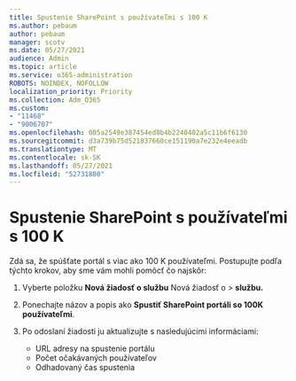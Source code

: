 ```yaml
---
title: Spustenie SharePoint s používateľmi s 100 K
ms.author: pebaum
author: pebaum
manager: scotv
ms.date: 05/27/2021
audience: Admin
ms.topic: article
ms.service: o365-administration
ROBOTS: NOINDEX, NOFOLLOW
localization_priority: Priority
ms.collection: Adm_O365
ms.custom:
- "11468"
- "9006707"
ms.openlocfilehash: 005a2549e387454ed8b4b2240402a5c11b6f6130
ms.sourcegitcommit: d3a739b75d521837660ce151190a7e232e4eeadb
ms.translationtype: MT
ms.contentlocale: sk-SK
ms.lasthandoff: 05/27/2021
ms.locfileid: "52731800"
---
```

# <a name="launch-sharepoint-portal-with-100k-users"></a>Spustenie SharePoint s používateľmi s 100 K

Zdá sa, že spúšťate portál s viac ako 100 K používateľmi. Postupujte podľa týchto krokov, aby sme vám mohli pomôcť čo najskôr:

1. Vyberte položku **Nová žiadosť o službu** Nová žiadosť o  >  **službu.**

1. Ponechajte názov a popis ako **Spustiť SharePoint portáli so 100K používateľmi**.

1. Po odoslaní žiadosti ju aktualizujte s nasledujúcimi informáciami:

    - URL adresy na spustenie portálu 
    - Počet očakávaných používateľov 
    - Odhadovaný čas spustenia 
